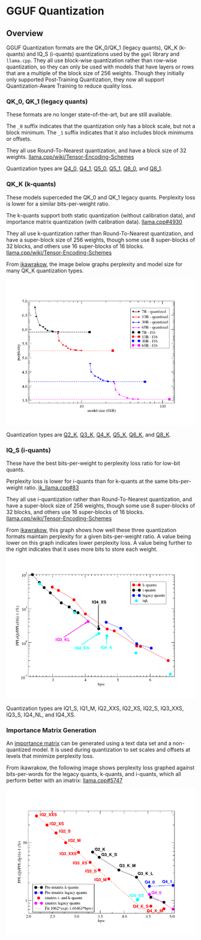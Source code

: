 # GGUF Quantization

## Overview

GGUF Quantization formats are the QK_0/QK_1 (legacy quants), QK_K (k-quants) and IQ_S (i-quants) quantizations used by the `ggml` library and `llama.cpp`. They all use block-wise quantization rather than row-wise quantization, so they can only be used with models that have layers or rows that are a multiple of the block size of 256 weights. Though they initially only supported Post-Training Quantization, they now all support Quantization-Aware Training to reduce quality loss.

### QK_0, QK_1 (legacy quants)

These formats are no longer state-of-the-art, but are still available.

The `_0` suffix indicates that the quantization only has a block scale, but not a block minimum. The `_1` suffix indicates that it also includes block minimums or offsets.

They all use Round-To-Nearest quantization, and have a block size of 32 weights. [llama.cpp/wiki/Tensor-Encoding-Schemes](https://github.com/ggerganov/llama.cpp/wiki/Tensor-Encoding-Schemes)

Quantization types are [Q4_0](./Q4_0.md), [Q4_1](./Q4_1.md), [Q5_0](./Q5_0.md), [Q5_1](./Q5_1.md), [Q8_0](./Q8_0.md), and [Q8_1](./Q8_1.md).

### QK_K (k-quants)

These models superceded the QK_0 and QK_1 legacy quants. Perplexity loss is lower for a similar bits-per-weight ratio.

The k-quants support both static quantization (without calibration data), and importance matrix quantization (with calibration data). [llama.cpp#4930](https://github.com/ggerganov/llama.cpp/pull/4930)

They all use k-quantization rather than Round-To-Nearest quantization, and have a super-block size of 256 weights, though some use 8 super-blocks of 32 blocks, and others use 16 super-blocks of 16 blocks. [llama.cpp/wiki/Tensor-Encoding-Schemes](https://github.com/ggerganov/llama.cpp/wiki/Tensor-Encoding-Schemes)

From [ikawrakow](https://github.com/ggerganov/llama.cpp/pull/1684), the image below graphs perplexity and model size for many QK_K quantization types.

![Model size graphed against model perplexity](image-1.png)

Quantization types are [Q2_K](./Q2_K.md), [Q3_K](./Q3_K.md), [Q4_K](./Q4_K.md), [Q5_K](./Q5_K.md), [Q6_K](./Q6_K.md), and [Q8_K](./Q8_K.md).

### IQ_S (i-quants)

These have the best bits-per-weight to perplexity loss ratio for low-bit quants.

Perplexity loss is lower for i-quants than for k-quants at the same bits-per-weight ratio. [ik_llama.cpp#83](https://github.com/ikawrakow/ik_llama.cpp/pull/83)

They all use i-quantization rather than Round-To-Nearest quantization, and have a super-block size of 256 weights, though some use 8 super-blocks of 32 blocks, and others use 16 super-blocks of 16 blocks. [llama.cpp/wiki/Tensor-Encoding-Schemes](https://github.com/ggerganov/llama.cpp/wiki/Tensor-Encoding-Schemes)

From [ikawrakow](https://github.com/ikawrakow/ik_llama.cpp/pull/83), this graph shows how well these three quantization formats maintain perplexity for a given bits-per-weight ratio. A value being lower on this graph indicates lower perplexity loss. A value being further to the right indicates that it uses more bits to store each weight.
![bits-per-weight graphed against perplexity loss vs FP16](image.png)

Quantization types are IQ1_S, IQ1_M, IQ2_XXS, IQ2_XS, IQ2_S, IQ3_XXS, IQ3_S, IQ4_NL, and IQ4_XS.

### Importance Matrix Generation

An [importance matrix](https://github.com/ggerganov/llama.cpp/blob/master/examples/imatrix/README.md) can be generated using a text data set and a non-quantized model. It is used during quantization to set scales and offsets at levels that minimize perplexity loss.

From ikawrakow, the following image shows perplexity loss graphed against bits-per-words for the legacy quants, k-quants, and i-quants, which all perform better with an imatrix: [llama.cpp#5747](https://github.com/ggerganov/llama.cpp/pull/5747)

![llama.cpp#5747](image-2.png)